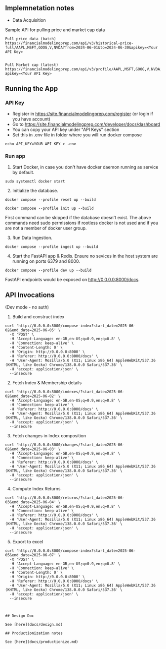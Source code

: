 ## Implemnetation notes

* Data Acquisition

Sample API for pulling price and market cap data

```
Pull price data (batch)
https://financialmodelingprep.com/api/v3/historical-price-full/AAPL,MSFT,GOOG,V,NVDA?from=2024-06-01&to=2024-06-30&apikey=<Your API Key>


Pull Market cap (latest)
https://financialmodelingprep.com/api/v3/profile/AAPL,MSFT,GOOG,V,NVDA,TSLA,META,AMZN,JPM,UNH?apikey=<Your API Key>

```

## Running the App


### API Key
* Register in https://site.financialmodelingprep.com/register (or login if you have account)
* Go to https://site.financialmodelingprep.com/developer/docs/dashboard
* You can copy your API key under "API Keys" section
* Set this in .env file in folder where you will run docker compose

```
echo API_KEY=YOUR API KEY > .env

```

### Run app

1. Start Docker, in case you don't have docker daemon running as service by default.

```
sudo systemctl docker start

```

2. Initialize the database.

```
docker compose --profile reset up --build

```

```
docker compose --profile init up --build

```

First command can be skipped if the database doesn't exist.
The above commands need sudo permissions if rootless docker is not used and if you
are not a member of docker user group.

3. Run Data Ingestion.

```
docker compose --profile ingest up --build

```

4. Start the FastAPI app & Redis. Ensure no sevices in the host system are running on ports
6379 and 8000.

```
docker compose --profile dev up --build

```

FastAPI endpoints would be exposed on http://0.0.0.0:8000/docs.

## API Invocations
(Dev mode - no auth)

1. Build and construct index

```
curl 'http://0.0.0.0:8000/compose-index?start_date=2025-06-02&end_date=2025-06-05' \
  -X 'POST' \
  -H 'Accept-Language: en-GB,en-US;q=0.9,en;q=0.8' \
  -H 'Connection: keep-alive' \
  -H 'Content-Length: 0' \
  -H 'Origin: http://0.0.0.0:8000' \
  -H 'Referer: http://0.0.0.0:8000/docs' \
  -H 'User-Agent: Mozilla/5.0 (X11; Linux x86_64) AppleWebKit/537.36 (KHTML, like Gecko) Chrome/138.0.0.0 Safari/537.36' \
  -H 'accept: application/json' \
  --insecure

```

2. Fetch Index & Membership details

```
curl 'http://0.0.0.0:8000/indexes/?start_date=2025-06-02&end_date=2025-06-02' \
  -H 'Accept-Language: en-GB,en-US;q=0.9,en;q=0.8' \
  -H 'Connection: keep-alive' \
  -H 'Referer: http://0.0.0.0:8000/docs' \
  -H 'User-Agent: Mozilla/5.0 (X11; Linux x86_64) AppleWebKit/537.36 (KHTML, like Gecko) Chrome/138.0.0.0 Safari/537.36' \
  -H 'accept: application/json' \
  --insecure

```

3. Fetch changes in Index composition

```
curl 'http://0.0.0.0:8000/changes/?start_date=2025-06-02&end_date=2025-06-03' \
  -H 'Accept-Language: en-GB,en-US;q=0.9,en;q=0.8' \
  -H 'Connection: keep-alive' \
  -H 'Referer: http://0.0.0.0:8000/docs' \
  -H 'User-Agent: Mozilla/5.0 (X11; Linux x86_64) AppleWebKit/537.36 (KHTML, like Gecko) Chrome/138.0.0.0 Safari/537.36' \
  -H 'accept: application/json' \
  --insecure

```

4. Compute Index Returns

```
curl 'http://0.0.0.0:8000/returns/?start_date=2025-06-03&end_date=2025-06-04' \
  -H 'Accept-Language: en-GB,en-US;q=0.9,en;q=0.8' \
  -H 'Connection: keep-alive' \
  -H 'Referer: http://0.0.0.0:8000/docs' \
  -H 'User-Agent: Mozilla/5.0 (X11; Linux x86_64) AppleWebKit/537.36 (KHTML, like Gecko) Chrome/138.0.0.0 Safari/537.36' \
  -H 'accept: application/json' \
  --insecure

```

5. Export to excel

```
curl 'http://0.0.0.0:8000/compose-index?start_date=2025-06-05&end_date=2025-06-07' \
  -X 'POST' \
  -H 'Accept-Language: en-GB,en-US;q=0.9,en;q=0.8' \
  -H 'Connection: keep-alive' \
  -H 'Content-Length: 0' \
  -H 'Origin: http://0.0.0.0:8000' \
  -H 'Referer: http://0.0.0.0:8000/docs' \
  -H 'User-Agent: Mozilla/5.0 (X11; Linux x86_64) AppleWebKit/537.36 (KHTML, like Gecko) Chrome/138.0.0.0 Safari/537.36' \
  -H 'accept: application/json' \
  --insecure



## Design Doc

See [here](docs/design.md)

## Productionization notes

See [here](docs/productionize.md)